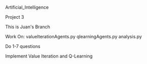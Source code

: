 Artificial_Intelligence

Project 3

This is Juan's Branch

Work On: 
valueIterationAgents.py 
qlearningAgents.py
analysis.py

Do 1-7 questions 

Implement Value Iteration and Q-Learning